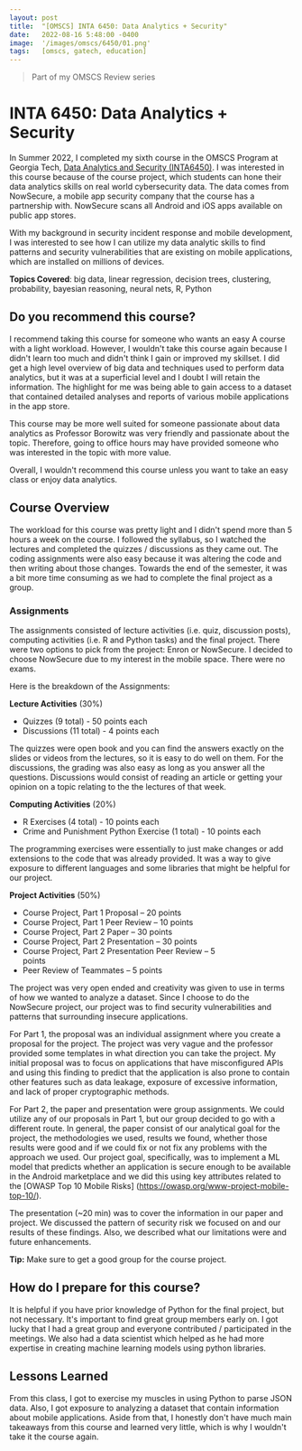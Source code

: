 ```yaml
---
layout: post
title:  "[OMSCS] INTA 6450: Data Analytics + Security"
date:   2022-08-16 5:48:00 -0400
image:  '/images/omscs/6450/01.png'
tags:   [omscs, gatech, education]
---
```


> Part of my OMSCS Review series

# INTA 6450: Data Analytics + Security

In Summer 2022, I completed my sixth course in the OMSCS Program at Georgia Tech, [Data Analytics and Security (INTA6450)](https://omscs.gatech.edu/inta-6450-data-analytics-and-security). I was interested in this course because of the course project, which students can hone their data analytics skills on real world cybersecurity data. The data comes from NowSecure, a mobile app security company that the course has a partnership with. NowSecure scans all Android and iOS apps available on public app stores.

With my background in security incident response and mobile development, I was interested to see how I can utilize my data analytic skills to find patterns and security vulnerabilities that are existing on mobile applications, which are installed on millions of devices.

**Topics Covered**: big data, linear regression, decision trees, clustering, probability, bayesian reasoning, neural nets, R, Python

## Do you recommend this course?
I recommend taking this course for someone who wants an easy A course with a light workload. However, I wouldn't take this course again because I didn't learn too much and didn't think I gain or improved my skillset. I did get a high level overview of big data and techniques used to perform data analytics, but it was at a superficial level and I doubt I will retain the information. The highlight for me was being able to gain access to a dataset that contained detailed analyses and reports of various mobile applications in the app store.

This course may be more well suited for someone passionate about data analytics as Professor Borowitz was very friendly and passionate about the topic. Therefore, going to office hours may have provided someone who was interested in the topic with more value. 

Overall, I wouldn't recommend this course unless you want to take an easy class or enjoy data analytics.

## Course Overview
The workload for this course was pretty light and I didn't spend more than 5 hours a week on the course. I followed the syllabus, so I watched the lectures and completed the quizzes / discussions as they came out. The coding assignments were also easy because it was altering the code and then writing about those changes. Towards the end of the semester, it was a bit more time consuming as we had to complete the final project as a group. 

### Assignments  
The assignments consisted of lecture activities (i.e. quiz, discussion posts), computing activities (i.e. R and Python tasks) and the final project. There were two options to pick from the project: Enron or NowSecure. I decided to choose NowSecure due to my interest in the mobile space. There were no exams. 

Here is the breakdown of the Assignments:

**Lecture Activities** (30%)
* Quizzes (9 total) - 50 points each
* Discussions (11 total) - 4 points each

The quizzes were open book and you can find the answers exactly on the slides or videos from the lectures, so it is easy to do well on them. For the discussions, the grading was also easy as long as you answer all the questions. Discussions would consist of reading an article or getting your opinion on a topic relating to the the lectures of that week. 

**Computing Activities** (20%)
* R Exercises (4 total) - 10 points each
* Crime and Punishment Python Exercise (1 total) - 10 points each

The programming exercises were essentially to just make changes or add extensions to the code that was already provided. It was a way to give exposure to different languages and some libraries that might be helpful for our project. 

**Project Activities** (50%)
* Course Project, Part 1 Proposal – 20 points  
* Course Project, Part 1 Peer Review – 10 points  
* Course Project, Part 2 Paper – 30 points  
* Course Project, Part 2 Presentation – 30 points  
* Course Project, Part 2 Presentation Peer Review – 5  
points  
* Peer Review of Teammates – 5 points

The project was very open ended and creativity was given to use in terms of how we wanted to analyze a dataset. Since I choose to do the NowSecure project, our project was to find security vulnerabilities and patterns that surrounding insecure applications.

For Part 1, the proposal was an individual assignment where you create a proposal for the project. The project was very vague and the professor provided some templates in what direction you can take the project. My initial proposal was to focus on applications that have misconfigured APIs and using this finding to predict that the application is also prone to contain other features such as data leakage, exposure of excessive information, and lack of proper cryptographic methods.

For Part 2, the paper and presentation were group assignments. We could utilize any of our proposals in Part 1, but our group decided to go with a different route. In general, the paper consist of our analytical goal for the project, the methodologies we used, results we found, whether those results were good and if we could fix or not fix any problems with the approach we used. Our project goal, specifically, was to implement a ML model that predicts whether an application is secure enough to be available in the Android marketplace and we did this using key attributes related to the [OWASP Top 10 Mobile Risks] (https://owasp.org/www-project-mobile-top-10/).

The presentation (~20 min) was to cover the information in our paper and project. We discussed the pattern of security risk we focused on and our results of these findings. Also, we described what our limitations were and future enhancements. 

**Tip:** Make sure to get a good group for the course project.

## How do I prepare for this course?
It is helpful if you have prior knowledge of Python for the final project, but not necessary. It's important to find great group members early on. I got lucky that I had a great group and everyone contributed / participated in the meetings. We also had a data scientist which helped as he had more expertise in creating machine learning models using python libraries.

## Lessons Learned
From this class, I got to exercise my muscles in using Python to parse JSON data. Also, I got exposure to analyzing a dataset that contain information about mobile applications. Aside from that, I honestly don't have much main takeaways from this course and learned very little, which is why I wouldn't take it the course again. 
